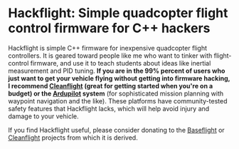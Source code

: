# Hackflight: Simple quadcopter flight control firmware for C++ hackers

Hackflight is simple C++ firmware for inexpensive quadcopter flight controllers.  It is geared toward people like me 
who want to tinker with flight-control firmware, and use it to teach students about ideas like inertial measurement 
and PID tuning.  <b>If you are in the 99% percent of users who just want to get your vehicle flying without getting
into firmware hacking, I recommend [Cleanflight](http://cleanflight.com/) (great for getting started when you're on a 
budget) or the [Ardupilot](http://copter.ardupilot.org/ardupilot/index.html) system</b> (for sophisticated mission 
planning with waypoint navigation and the like).  These platforms have community-tested safety features that
Hackflight lacks, which will help avoid injury and damage to your vehicle.


If you find Hackflight useful, please consider donating
to the [Baseflight](https://goo.gl/3tyFhz) or 
[Cleanflight](https://www.paypal.com/cgi-bin/webscr?cmd=_s-xclick&hosted_button_id=TSQKVT6UYKGL6)
projects from which it is derived.


